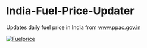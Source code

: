 # India-Fuel-Price-Updater
Updates daily fuel price in India from www.ppac.gov.in

[![Fuelprice](https://github.com/Open-Oven/India-Fuel-Price-Updater/actions/workflows/scrapper.yaml/badge.svg?branch=main)](https://github.com/Open-Oven/India-Fuel-Price-Updater/actions/workflows/scrapper.yaml)
